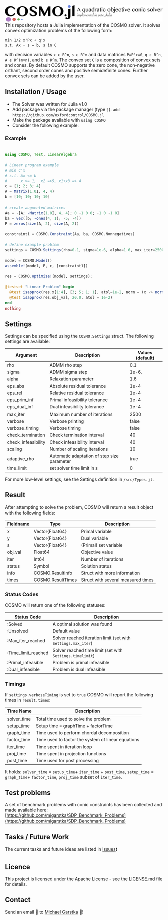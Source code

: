 ![COSMO Logo](https://github.com/migarstka/COSMO_assets/blob/master/COSMO_logo.png)
This repository hosts a Julia implementation of the COSMO solver. It solves convex optimization problems of the following form:
```
min 1/2 x'Px + q'x
s.t. Ax + s = b, s in C
```
with decision variables `x ϵ R^n`, `s ϵ R^m` and data matrices `P=P'>=0`, `q ϵ R^n`, `A ϵ R^(m×n)`, and `b ϵ R^m`. The convex set `C` is a composition of convex sets and cones. By default COSMO supports the zero cone, the non-negative orthant, second order cones and positive semidefinite cones. Further convex sets can be added by the user.

## Installation / Usage
- The Solver was written for Julia v1.0
- Add package via the package manager (type `]`): `add https://github.com/oxfordcontrol/COSMO.jl`
- Make the package available with `using COSMO`
- Consider the following example:

### Example
```julia

using COSMO, Test, LinearAlgebra

# Linear program example
# min c'x
# s.t. Ax <= b
#      x >= 1,  x2 =>5, x1+x3 => 4
c = [1; 2; 3; 4]
A = Matrix(1.0I, 4, 4)
b = [10; 10; 10; 10]

# create augmented matrices
Aa = -[A; -Matrix(1.0I, 4, 4); 0 -1 0 0; -1 0 -1 0]
ba = vec([b; -ones(4, 1); -5; -4])
P = zeros(size(A, 2), size(A, 2))

constraint1 = COSMO.Constraint(Aa, ba, COSMO.Nonnegatives)

# define example problem
settings = COSMO.Settings(rho=0.1, sigma=1e-6, alpha=1.6, max_iter=2500, verbose=true, check_termination=1, eps_abs = 1e-6, eps_rel = 1e-6)

model = COSMO.Model()
assemble!(model, P, c, [constraint1])

res = COSMO.optimize!(model, settings);

@testset "Linear Problem" begin
  @test isapprox(res.x[1:4], [3; 5; 1; 1], atol=1e-2, norm = (x -> norm(x, Inf)))
  @test isapprox(res.obj_val, 20.0, atol = 1e-2)
end
nothing
```


## Settings
Settings can be specified using the `COSMO.Settings` struct. The following settings are available:

Argument | Description | Values (default)
--- | --- | ---
rho | ADMM rho step | 0.1
sigma | ADMM sigma step | 1e-6.
alpha | Relaxation parameter | 1.6
eps_abs | Absolute residual tolerance | 1e-4
eps_rel | Relative residual tolerance | 1e-4
eps_prim_inf | Primal infeasibility tolerance | 1e-4
eps_dual_inf | Dual infeasibility tolerance | 1e-4
max_iter | Maximum number of iterations | 2500
verbose | Verbose printing | false
verbose_timing | Verbose timing | false
check_termination | Check termination interval | 40
check_infeasibility | Check infeasibility interval | 40
scaling | Number of scaling iterations | 10
adaptive_rho | Automatic adaptation of step size parameter | true
time_limit | set solver time limit in s | 0

For more low-level settings, see the Settings definition in `/src/Types.jl`.

## Result
After attempting to solve the problem, COSMO will return a result object with the following fields:

Fieldname | Type | Description
---  | --- | ---
x | Vector{Float64}| Primal variable
y | Vector{Float64}| Dual variable
s | Vector{Float64}| (Primal) set variable
obj_val | Float64 | Objective value
iter | Int64 | Number of iterations
status | Symbol | Solution status
info | COSMO.ResultInfo | Struct with more information
times | COSMO.ResultTimes | Struct with several measured times

### Status Codes
COSMO will return one of the following statuses:

Status Code  | Description
---  | ---
:Solved | A optimal solution was found
:Unsolved | Default value
:Max_iter_reached | Solver reached iteration limit (set with `Settings.max_iter`)
:Time_limit_reached | Solver reached time limit (set with `Settings.timelimit`)
:Primal_infeasible | Problem is primal infeasible
:Dual_infeasible | Problem is dual infeasible


### Timings
If `settings.verboseTiming` is set to `true` COSMO will report the following times in `result.times`:

Time Name  | Description
---  | ---
solver_time | Total time used to solve the problem
setup_time | Setup time = graphTime + factorTime
graph_time | Time used to perform chordal decomposition
factor_time | Time used to factor the system of linear equations
iter_time | Time spent in iteration loop
proj_time | Time spent in projection functions
post_time | Time used for post processing

It holds:
`solver_time` = `setup_time`+ `iter_time` + `post_time`,
`setup_time` = `graph_time`+ `factor_time`,
`proj_time` subset of `iter_time`.


## Test problems
A set of benchmark problems with conic constraints has been collected and made available here:
[https://github.com/migarstka/SDP_Benchmark_Problems](https://github.com/migarstka/SDP_Benchmark_Problems)

## Tasks / Future Work
The current tasks and future ideas are listed in [Issues](https://github.com/oxfordcontrol/ossdp/issues):exclamation:

## Licence
This project is licensed under the Apache License - see the [LICENSE.md](LICENSE.md) file for details.

## Contact
Send an email :email: to [Michael Garstka](mailto:michael.garstka@eng.ox.ac.uk) :rocket:!
